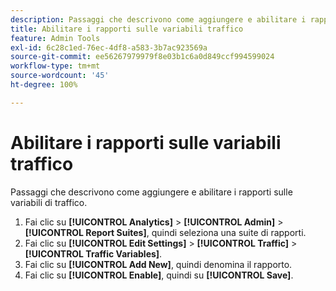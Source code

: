 ```yaml
---
description: Passaggi che descrivono come aggiungere e abilitare i rapporti sulle variabili di traffico.
title: Abilitare i rapporti sulle variabili traffico
feature: Admin Tools
exl-id: 6c28c1ed-76ec-4df8-a583-3b7ac923569a
source-git-commit: ee56267979979f8e03b1c6a0d849ccf994599024
workflow-type: tm+mt
source-wordcount: '45'
ht-degree: 100%

---
```


# Abilitare i rapporti sulle variabili traffico

Passaggi che descrivono come aggiungere e abilitare i rapporti sulle variabili di traffico.

1. Fai clic su **[!UICONTROL Analytics]** > **[!UICONTROL Admin]** > **[!UICONTROL Report Suites]**, quindi seleziona una suite di rapporti.
1. Fai clic su **[!UICONTROL Edit Settings]** > **[!UICONTROL Traffic]** > **[!UICONTROL Traffic Variables]**.
1. Fai clic su **[!UICONTROL Add New]**, quindi denomina il rapporto.
1. Fai clic su **[!UICONTROL Enable]**, quindi su **[!UICONTROL Save]**.
